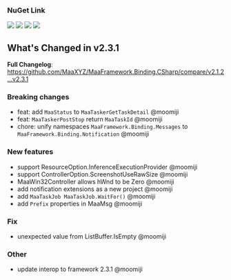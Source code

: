 ### NuGet Link

[![](https://img.shields.io/badge/NuGet-Maa.Framework-%23004880)](https://www.nuget.org/packages/Maa.Framework/2.3.1) [![](https://img.shields.io/badge/NuGet-Maa.Framework.Native-%23004880)](https://www.nuget.org/packages/Maa.Framework.Native/2.3.1) [![](https://img.shields.io/badge/NuGet-Binding-%23004880)](https://www.nuget.org/packages/Maa.Framework.Binding/2.3.1) [![](https://img.shields.io/badge/NuGet-Native-%23004880)](https://www.nuget.org/packages/Maa.Framework.Binding.Native/2.3.1)

## What's Changed in v2.3.1

**Full Changelog**: https://github.com/MaaXYZ/MaaFramework.Binding.CSharp/compare/v2.1.2...v2.3.1

### Breaking changes

- feat: add `MaaStatus` to `MaaTaskerGetTaskDetail` @moomiji
- feat: `MaaTaskerPostStop` return `MaaTaskId` @moomiji
- chore: unify namespaces `MaaFramework.Binding.Messages` to `MaaFramework.Binding.Notification` @moomiji

### New features

- support ResourceOption.InferenceExecutionProvider @moomiji
- support ControllerOption.ScreenshotUseRawSize @moomiji
- MaaWin32Controller allows hWnd to be Zero @moomiji
- add notification extensions as a new project @moomiji
- add `MaaTaskJob MaaTaskJob.WaitFor()` @moomiji
- add `Prefix` properties in MaaMsg @moomiji

### Fix

- unexpected value from ListBuffer.IsEmpty @moomiji

### Other

- update interop to framework 2.3.1 @moomiji
